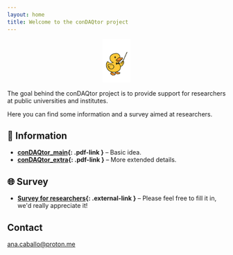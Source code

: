 ```yaml
---
layout: home
title: Welcome to the conDAQtor project
---
```


<p align="center">
  <img src="assets/duck_logo_yellow_no_background.png" alt="Logo" style="height:100px; width:auto;">
</p>

The goal behind the conDAQtor project is to provide support for researchers at public
universities and institutes. 

Here you can find some information and a survey aimed at researchers.

## 📄 Information

- **[conDAQtor_main](files/conDAQtor_main.pdf){: .pdf-link }** – Basic idea.
- **[conDAQtor_extra](files/conDAQtor_extra.pdf){: .pdf-link }** – More extended details.

## 🌐 Survey
- **[Survey for researchers](https://forms.gle/NLs4aToFRWEDVoCq7){: .external-link }** – Please feel free to fill it in, we'd really appreciate it!

## Contact

ana.caballo@proton.me
